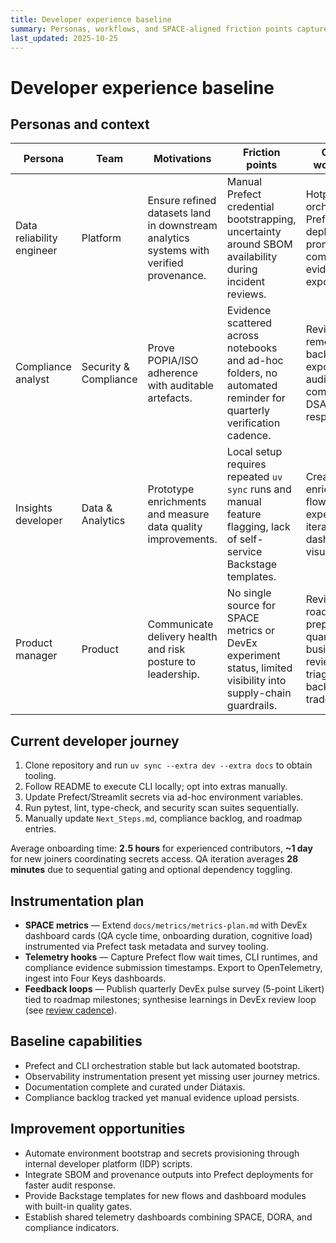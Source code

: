 ```yaml
---
title: Developer experience baseline
summary: Personas, workflows, and SPACE-aligned friction points captured from stakeholder interviews.
last_updated: 2025-10-25
---
```


# Developer experience baseline

## Personas and context

| Persona | Team | Motivations | Friction points | Critical workflows |
| --- | --- | --- | --- | --- |
| Data reliability engineer | Platform | Ensure refined datasets land in downstream analytics systems with verified provenance. | Manual Prefect credential bootstrapping, uncertainty around SBOM availability during incident reviews. | Hotpass CLI orchestration, Prefect deployment promotion, compliance evidence export. |
| Compliance analyst | Security & Compliance | Prove POPIA/ISO adherence with auditable artefacts. | Evidence scattered across notebooks and ad-hoc folders, no automated reminder for quarterly verification cadence. | Reviewing remediation backlog, exporting audit trails, compiling DSAR responses. |
| Insights developer | Data & Analytics | Prototype enrichments and measure data quality improvements. | Local setup requires repeated `uv sync` runs and manual feature flagging, lack of self-service Backstage templates. | Creating new enrichment flows, adding expectations, iterating on dashboard visualisations. |
| Product manager | Product | Communicate delivery health and risk posture to leadership. | No single source for SPACE metrics or DevEx experiment status, limited visibility into supply-chain guardrails. | Reviewing roadmap, preparing quarterly business reviews, triaging backlog trade-offs. |

## Current developer journey

1. Clone repository and run `uv sync --extra dev --extra docs` to obtain tooling.
2. Follow README to execute CLI locally; opt into extras manually.
3. Update Prefect/Streamlit secrets via ad-hoc environment variables.
4. Run pytest, lint, type-check, and security scan suites sequentially.
5. Manually update `Next_Steps.md`, compliance backlog, and roadmap entries.

Average onboarding time: **2.5 hours** for experienced contributors, **~1 day** for new joiners coordinating secrets access. QA iteration averages **28 minutes** due to sequential gating and optional dependency toggling.

## Instrumentation plan

- **SPACE metrics** — Extend `docs/metrics/metrics-plan.md` with DevEx dashboard cards (QA cycle time, onboarding duration, cognitive load) instrumented via Prefect task metadata and survey tooling.
- **Telemetry hooks** — Capture Prefect flow wait times, CLI runtimes, and compliance evidence submission timestamps. Export to OpenTelemetry, ingest into Four Keys dashboards.
- **Feedback loops** — Publish quarterly DevEx pulse survey (5-point Likert) tied to roadmap milestones; synthesise learnings in DevEx review loop (see [review cadence](./review-loop.md)).

## Baseline capabilities

- Prefect and CLI orchestration stable but lack automated bootstrap.
- Observability instrumentation present yet missing user journey metrics.
- Documentation complete and curated under Diátaxis.
- Compliance backlog tracked yet manual evidence upload persists.

## Improvement opportunities

- Automate environment bootstrap and secrets provisioning through internal developer platform (IDP) scripts.
- Integrate SBOM and provenance outputs into Prefect deployments for faster audit response.
- Provide Backstage templates for new flows and dashboard modules with built-in quality gates.
- Establish shared telemetry dashboards combining SPACE, DORA, and compliance indicators.
